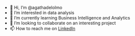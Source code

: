 - 👋 Hi, I’m @agathadelolmo
- 👀 I’m interested in data analysis
- 🌱 I’m currently learning Business Intelligence and Analytics
- 💞️ I’m looking to collaborate on an interesting project
- 📫 How to reach me on [LinkedIn](https://www.linkedin.com/in/agathadelolmo/)

<!---
agathadelolmo/agathadelolmo is a ✨ special ✨ repository because its `README.md` (this file) appears on your GitHub profile.
You can click the Preview link to take a look at your changes.
--->
